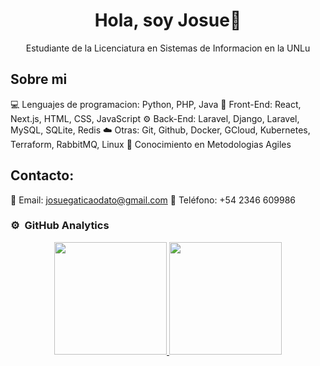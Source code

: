 <div align="center">
<h1 align="center">Hola, soy Josue👋</h1>
<P align="center">Estudiante de la Licenciatura en Sistemas de Informacion en la UNLu</P>
</div>

## Sobre mi

💻 Lenguajes de programacion: Python, PHP, Java
🎨 Front-End: React, Next.js, HTML, CSS, JavaScript
⚙️ Back-End: Laravel, Django, Laravel, MySQL, SQLite, Redis
☁️ Otras: Git, Github, Docker, GCloud, Kubernetes, Terraform, RabbitMQ, Linux
🔄️ Conocimiento en Metodologias Agiles 
<br>

## Contacto:

📧 Email: josuegaticaodato@gmail.com
📱 Teléfono: +54 2346 609986
<br>

### ⚙️ &nbsp;GitHub Analytics

<p align="center">
<a href="https://github.com/JosueGaticaOdato">
  <img height="180em" src="https://github-readme-stats-eight-theta.vercel.app/api?username=ArisGuimera&show_icons=true&theme=algolia&include_all_commits=true&count_private=true"/>
  <img height="180em" src="https://github-readme-stats-eight-theta.vercel.app/api/top-langs/?username=ArisGuimera&layout=compact&langs_count=8&theme=algolia"/>
</a>
</p>


